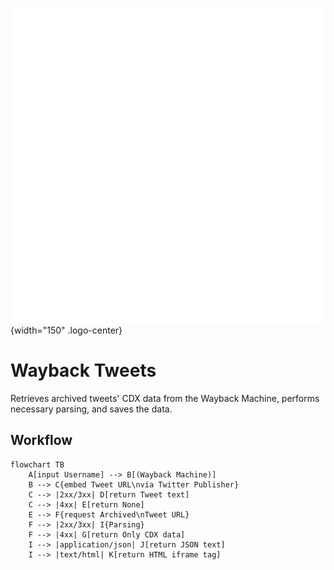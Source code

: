![Logo](assets/parthenon.svg){width="150" .logo-center}

# Wayback Tweets

Retrieves archived tweets' CDX data from the Wayback Machine, performs necessary parsing, and saves the data.

## Workflow

```mermaid
flowchart TB
    A[input Username] --> B[(Wayback Machine)]
    B --> C{embed Tweet URL\nvia Twitter Publisher}
    C --> |2xx/3xx| D[return Tweet text]
    C --> |4xx| E[return None]
    E --> F{request Archived\nTweet URL}
    F --> |2xx/3xx| I{Parsing}
    F --> |4xx| G[return Only CDX data]
    I --> |application/json| J[return JSON text]
    I --> |text/html| K[return HTML iframe tag]
```
